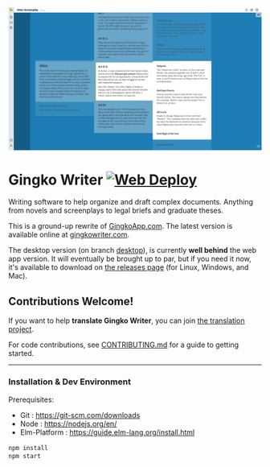 ![](./docs/images/screenshot-alien-screenplay.png)

# Gingko Writer [![Web Deploy](https://github.com/gingko/client/actions/workflows/web-deploy.yml/badge.svg)](https://github.com/gingko/client/actions/workflows/web-deploy.yml)

Writing software to help organize and draft complex documents. Anything from novels and screenplays to legal briefs and graduate theses.

This is a ground-up rewrite of [GingkoApp.com](https://gingkoapp.com). The latest version is available online at [gingkowriter.com](https://gingkowriter.com).

The desktop version (on branch [desktop](https://github.com/gingko/client/tree/desktop)), is currently **well behind** the web app version. It will eventually be brought up to par, but if you need it now, it's available to download on [the releases page](https://github.com/gingko/client/releases) (for Linux, Windows, and Mac).

## Contributions Welcome!

If you want to help **translate Gingko Writer**, you can join [the translation project](https://poeditor.com/join/project/k8Br3k0JVz).

For code contributions, see [CONTRIBUTING.md](./CONTRIBUTING.md) for a guide to getting started.

---

### Installation & Dev Environment

Prerequisites:

* Git : https://git-scm.com/downloads
* Node : https://nodejs.org/en/
* Elm-Platform : https://guide.elm-lang.org/install.html

```bash
npm install
npm start
```

